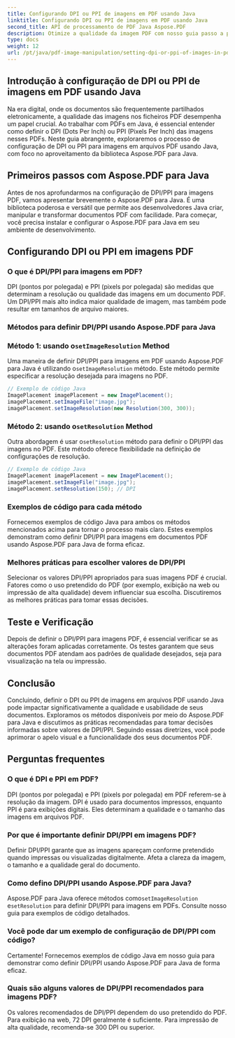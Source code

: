 ```yaml
---
title: Configurando DPI ou PPI de imagens em PDF usando Java
linktitle: Configurando DPI ou PPI de imagens em PDF usando Java
second_title: API de processamento de PDF Java Aspose.PDF
description: Otimize a qualidade da imagem PDF com nosso guia passo a passo sobre como configurar DPI/PPI em PDF usando Java. Aprenda como aprimorar seus documentos para impressão e exibição digital.
type: docs
weight: 12
url: /pt/java/pdf-image-manipulation/setting-dpi-or-ppi-of-images-in-pdf-using-java/
---
```


## Introdução à configuração de DPI ou PPI de imagens em PDF usando Java

Na era digital, onde os documentos são frequentemente partilhados eletronicamente, a qualidade das imagens nos ficheiros PDF desempenha um papel crucial. Ao trabalhar com PDFs em Java, é essencial entender como definir o DPI (Dots Per Inch) ou PPI (Pixels Per Inch) das imagens nesses PDFs. Neste guia abrangente, exploraremos o processo de configuração de DPI ou PPI para imagens em arquivos PDF usando Java, com foco no aproveitamento da biblioteca Aspose.PDF para Java.

## Primeiros passos com Aspose.PDF para Java

Antes de nos aprofundarmos na configuração de DPI/PPI para imagens PDF, vamos apresentar brevemente o Aspose.PDF para Java. É uma biblioteca poderosa e versátil que permite aos desenvolvedores Java criar, manipular e transformar documentos PDF com facilidade. Para começar, você precisa instalar e configurar o Aspose.PDF para Java em seu ambiente de desenvolvimento.

## Configurando DPI ou PPI em imagens PDF

### O que é DPI/PPI para imagens em PDF?

DPI (pontos por polegada) e PPI (pixels por polegada) são medidas que determinam a resolução ou qualidade das imagens em um documento PDF. Um DPI/PPI mais alto indica maior qualidade de imagem, mas também pode resultar em tamanhos de arquivo maiores.

### Métodos para definir DPI/PPI usando Aspose.PDF para Java

###  Método 1: usando o`setImageResolution` Method

 Uma maneira de definir DPI/PPI para imagens em PDF usando Aspose.PDF para Java é utilizando o`setImageResolution` método. Este método permite especificar a resolução desejada para imagens no PDF.

```java
// Exemplo de código Java
ImagePlacement imagePlacement = new ImagePlacement();
imagePlacement.setImageFile("image.jpg");
imagePlacement.setImageResolution(new Resolution(300, 300));
```

###  Método 2: usando o`setResolution` Method

 Outra abordagem é usar o`setResolution` método para definir o DPI/PPI das imagens no PDF. Este método oferece flexibilidade na definição de configurações de resolução.

```java
// Exemplo de código Java
ImagePlacement imagePlacement = new ImagePlacement();
imagePlacement.setImageFile("image.jpg");
imagePlacement.setResolution(150); // DPI
```

### Exemplos de código para cada método

Fornecemos exemplos de código Java para ambos os métodos mencionados acima para tornar o processo mais claro. Estes exemplos demonstram como definir DPI/PPI para imagens em documentos PDF usando Aspose.PDF para Java de forma eficaz.

### Melhores práticas para escolher valores de DPI/PPI

Selecionar os valores DPI/PPI apropriados para suas imagens PDF é crucial. Fatores como o uso pretendido do PDF (por exemplo, exibição na web ou impressão de alta qualidade) devem influenciar sua escolha. Discutiremos as melhores práticas para tomar essas decisões.

## Teste e Verificação

Depois de definir o DPI/PPI para imagens PDF, é essencial verificar se as alterações foram aplicadas corretamente. Os testes garantem que seus documentos PDF atendam aos padrões de qualidade desejados, seja para visualização na tela ou impressão.

## Conclusão

Concluindo, definir o DPI ou PPI de imagens em arquivos PDF usando Java pode impactar significativamente a qualidade e usabilidade de seus documentos. Exploramos os métodos disponíveis por meio do Aspose.PDF para Java e discutimos as práticas recomendadas para tomar decisões informadas sobre valores de DPI/PPI. Seguindo essas diretrizes, você pode aprimorar o apelo visual e a funcionalidade dos seus documentos PDF.

## Perguntas frequentes

### O que é DPI e PPI em PDF?

DPI (pontos por polegada) e PPI (pixels por polegada) em PDF referem-se à resolução da imagem. DPI é usado para documentos impressos, enquanto PPI é para exibições digitais. Eles determinam a qualidade e o tamanho das imagens em arquivos PDF.

### Por que é importante definir DPI/PPI em imagens PDF?

Definir DPI/PPI garante que as imagens apareçam conforme pretendido quando impressas ou visualizadas digitalmente. Afeta a clareza da imagem, o tamanho e a qualidade geral do documento.

### Como defino DPI/PPI usando Aspose.PDF para Java?

 Aspose.PDF para Java oferece métodos como`setImageResolution` e`setResolution` para definir DPI/PPI para imagens em PDFs. Consulte nosso guia para exemplos de código detalhados.

### Você pode dar um exemplo de configuração de DPI/PPI com código?

Certamente! Fornecemos exemplos de código Java em nosso guia para demonstrar como definir DPI/PPI usando Aspose.PDF para Java de forma eficaz.

### Quais são alguns valores de DPI/PPI recomendados para imagens PDF?

Os valores recomendados de DPI/PPI dependem do uso pretendido do PDF. Para exibição na web, 72 DPI geralmente é suficiente. Para impressão de alta qualidade, recomenda-se 300 DPI ou superior.